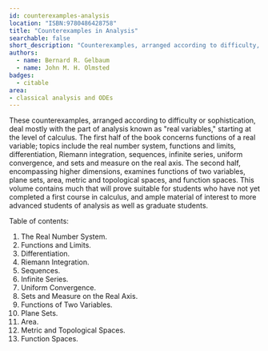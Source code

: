 ```yaml
---
id: counterexamples-analysis
location: "ISBN:9780486428758"
title: "Counterexamples in Analysis"
searchable: false
short_description: "Counterexamples, arranged according to difficulty, mostly related to real variables"
authors:
  - name: Bernard R. Gelbaum
  - name: John M. H. Olmsted
badges:
  - citable
area:
- classical analysis and ODEs
---
```


These counterexamples, arranged according to difficulty or sophistication, deal mostly with the part of analysis known as "real variables," starting at the level of calculus. The first half of the book concerns functions of a real variable; topics include the real number system, functions and limits, differentiation, Riemann integration, sequences, infinite series, uniform convergence, and sets and measure on the real axis. The second half, encompassing higher dimensions, examines functions of two variables, plane sets, area, metric and topological spaces, and function spaces. This volume contains much that will prove suitable for students who have not yet completed a first course in calculus, and ample material of interest to more advanced students of analysis as well as graduate students.

Table of contents:

1. The Real Number System.
2. Functions and Limits.
3. Differentiation.
4. Riemann Integration.
5. Sequences.
6. Infinite Series.
7. Uniform Convergence.
8. Sets and Measure on the Real Axis.
9. Functions of Two Variables.
10. Plane Sets.
11. Area.
12. Metric and Topological Spaces.
13. Function Spaces.
